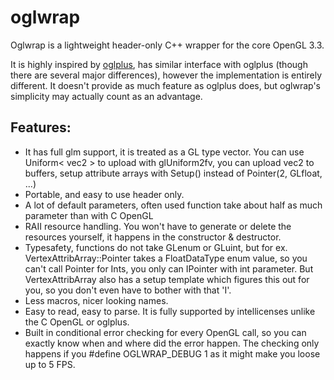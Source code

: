 oglwrap
=======

Oglwrap is a lightweight header-only C++ wrapper for the core OpenGL 3.3. 

It is highly inspired by [oglplus](https://github.com/matus-chochlik/oglplus), has similar interface with oglplus (though there are several
major differences), however the implementation is entirely different. It doesn't provide as much feature as oglplus does,
but oglwrap's simplicity may actually count as an advantage.

Features:
-------------
* It has full glm support, it is treated as a GL type vector. You can use Uniform< vec2 > to upload with glUniform2fv, 
  you can upload vec2 to buffers, setup attribute arrays with Setup<vec2>() instead of Pointer(2, GLfloat, ...)
* Portable, and easy to use header only.
* A lot of default parameters, often used function take about half as much parameter than with C OpenGL
* RAII resource handling. You won't have to generate or delete the resources yourself, it happens in the constructor & destructor.
* Typesafety, functions do not take GLenum or GLuint, but for ex. VertexAttribArray::Pointer takes a FloatDataType enum value, so
  you can't call Pointer for Ints, you only can IPointer with int parameter. But VertexAttribArray also has a setup template which 
  figures this out for you, so you don't even have to bother with that 'I'.
* Less macros, nicer looking names.
* Easy to read, easy to parse. It is fully supported by intellicenses unlike the C OpenGL or oglplus.
* Built in conditional error checking for every OpenGL call, so you can exactly know when and where did the error happen. The checking only happens if you #define OGLWRAP_DEBUG 1 as it might make you loose up to 5 FPS.
